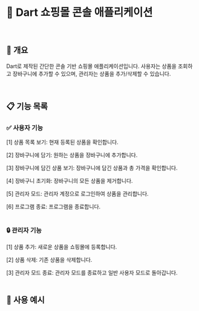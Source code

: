 # 🛒 Dart 쇼핑몰 콘솔 애플리케이션
<br/>

## 📌 개요
Dart로 제작된 간단한 콘솔 기반 쇼핑몰 애플리케이션입니다.
사용자는 상품을 조회하고 장바구니에 추가할 수 있으며, 관리자는 상품을 추가/삭제할 수 있습니다.

<br/>

## 📋 기능 목록
### ✅ 사용자 기능

[1] 상품 목록 보기: 현재 등록된 상품을 확인합니다.

[2] 장바구니에 담기: 원하는 상품을 장바구니에 추가합니다.

[3] 장바구니에 담긴 상품 보기: 장바구니에 담긴 상품과 총 가격을 확인합니다.

[4] 장바구니 초기화: 장바구니의 모든 상품을 제거합니다.

[5] 관리자 모드: 관리자 계정으로 로그인하여 상품을 관리합니다.

[6] 프로그램 종료: 프로그램을 종료합니다.
<br/>
<br/>
### 🔒 관리자 기능

[1] 상품 추가: 새로운 상품을 쇼핑몰에 등록합니다.

[2] 상품 삭제: 기존 상품을 삭제합니다.

[3] 관리자 모드 종료: 관리자 모드를 종료하고 일반 사용자 모드로 돌아갑니다.
<br/>
<br/>

## 📌 사용 예시
